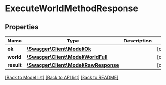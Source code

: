 # ExecuteWorldMethodResponse

## Properties
Name | Type | Description | Notes
------------ | ------------- | ------------- | -------------
**ok** | [**\Swagger\Client\Model\Ok**](Ok.md) |  | [optional] 
**world** | [**\Swagger\Client\Model\WorldFull**](WorldFull.md) |  | [optional] 
**result** | [**\Swagger\Client\Model\RawResponse**](RawResponse.md) |  | [optional] 

[[Back to Model list]](../README.md#documentation-for-models) [[Back to API list]](../README.md#documentation-for-api-endpoints) [[Back to README]](../README.md)


